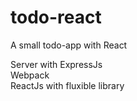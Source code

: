 # todo-react
A small todo-app with React

Server with ExpressJs  
Webpack  
ReactJs with fluxible library  

